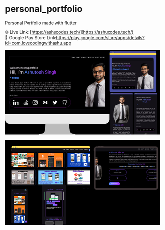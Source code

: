 # personal_portfolio

Personal Portfolio made with flutter



🌐 Live Link: [https://ashucodes.tech/](https://ashucodes.tech/)
<br>
📲   Google Play Store Link:https://play.google.com/store/apps/details?id=com.lovecodingwithashu.app

<p float="center">
  <img src="https://raw.githubusercontent.com/ashut08/personal_portfolio/refs/heads/main/screenshots/img1.png" />

</p>
<p float="center">
  <img src="https://raw.githubusercontent.com/ashut08/personal_portfolio/refs/heads/main/screenshots/img2.png" />

</p>
